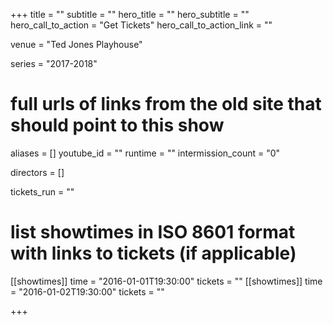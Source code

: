 +++
title = ""
subtitle = ""
hero_title = ""
hero_subtitle = ""
hero_call_to_action = "Get Tickets"
hero_call_to_action_link = ""

venue = "Ted Jones Playhouse"

series = "2017-2018"
# full urls of links from the old site that should point to this show
aliases = []
youtube_id = ""
runtime = ""
intermission_count = "0"

directors = []

tickets_run = ""

# list showtimes in ISO 8601 format with links to tickets (if applicable)
[[showtimes]]
    time = "2016-01-01T19:30:00"
    tickets = ""
[[showtimes]]
    time = "2016-01-02T19:30:00"
    tickets = ""

+++
